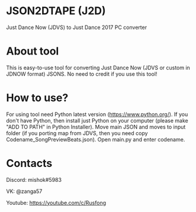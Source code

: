 # JSON2DTAPE (J2D)
Just Dance Now (JDVS) to Just Dance 2017 PC converter

# About tool
This is easy-to-use tool for converting Just Dance Now (JDVS or custom in JDNOW format) JSONS. No need to credit if you use this tool!

# How to use?
For using tool need Python latest version (https://www.python.org/). If you don't have Python, then install just Python on your computer (please make "ADD TO PATH" in Python Installer). Move main JSON and moves to input folder (if you porting map from JDVS, then you need copy Codename_SongPreviewBeats.json). Open main.py and enter codename.

# Contacts
Discord: mishok#5983

VK: @zanga57

Youtube: https://youtube.com/c/Rusfong
